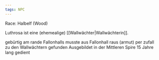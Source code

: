 ```yaml
---
tags: NPC
---
```

Race: Halbelf (Wood)


Luthrosa ist eine (ehemealige) [[Wallwächter|Wallwächterin]].



gebürtig am rande Fallonhalls
musste aus Fallonhall raus (armut)
per zufall zu den Wallwächtern gefunden
Ausgebildet in der Mittleren Spire
15 Jahre lang gedient

